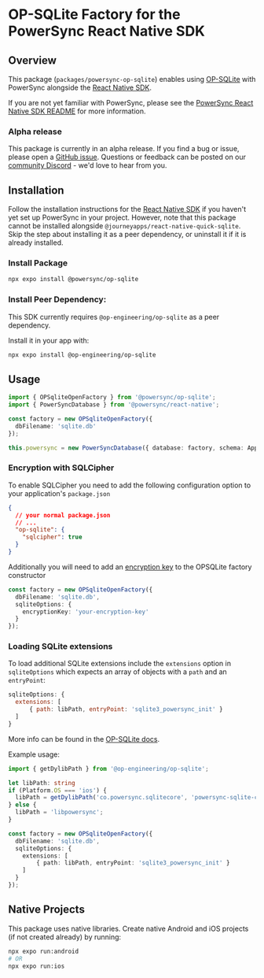 # OP-SQLite Factory for the PowerSync React Native SDK

## Overview

This package (`packages/powersync-op-sqlite`) enables using [OP-SQLite](https://github.com/op-engineering/op-sqlite) with PowerSync alongside the [React Native SDK](https://docs.powersync.com/client-sdk-references/react-native-and-expo).

If you are not yet familiar with PowerSync, please see the [PowerSync React Native SDK README](https://github.com/powersync-ja/powersync-js/tree/main/packages/react-native) for more information.

### Alpha release

This package is currently in an alpha release. If you find a bug or issue, please open a [GitHub issue](https://github.com/powersync-ja/powersync-js/issues). Questions or feedback can be posted on our [community Discord](https://discord.gg/powersync) - we'd love to hear from you.

## Installation

Follow the installation instructions for the [React Native SDK](https://github.com/powersync-ja/powersync-js/tree/main/packages/react-native) if you haven't yet set up PowerSync in your project. However, note that this package cannot be installed alongside `@journeyapps/react-native-quick-sqlite`. Skip the step about installing it as a peer dependency, or uninstall it if it is already installed.

### Install Package

```bash
npx expo install @powersync/op-sqlite
```

### Install Peer Dependency:

This SDK currently requires `@op-engineering/op-sqlite` as a peer dependency.

Install it in your app with:

```bash
npx expo install @op-engineering/op-sqlite
```

## Usage

```typescript
import { OPSqliteOpenFactory } from '@powersync/op-sqlite';
import { PowerSyncDatabase } from '@powersync/react-native';

const factory = new OPSqliteOpenFactory({
  dbFilename: 'sqlite.db'
});

this.powersync = new PowerSyncDatabase({ database: factory, schema: AppSchema });
```

### Encryption with SQLCipher

To enable SQLCipher you need to add the following configuration option to your application's `package.json`

```json
{
  // your normal package.json
  // ...
  "op-sqlite": {
    "sqlcipher": true
  }
}
```

Additionally you will need to add an [encryption key](https://www.zetetic.net/sqlcipher/sqlcipher-api/#key) to the OPSQLite factory constructor

```typescript
const factory = new OPSqliteOpenFactory({
  dbFilename: 'sqlite.db',
  sqliteOptions: {
    encryptionKey: 'your-encryption-key'
  }
});
```

### Loading SQLite extensions

To load additional SQLite extensions include the `extensions` option in `sqliteOptions` which expects an array of objects with a `path` and an `entryPoint`:

```js
sqliteOptions: {
  extensions: [
      { path: libPath, entryPoint: 'sqlite3_powersync_init' }
  ]
}
```

More info can be found in the [OP-SQLite docs](https://op-engineering.github.io/op-sqlite/docs/api/#loading-extensions).

Example usage:

```ts
import { getDylibPath } from '@op-engineering/op-sqlite';

let libPath: string
if (Platform.OS === 'ios') {
  libPath = getDylibPath('co.powersync.sqlitecore', 'powersync-sqlite-core')
} else {
  libPath = 'libpowersync';
}

const factory = new OPSqliteOpenFactory({
  dbFilename: 'sqlite.db',
  sqliteOptions: {
    extensions: [
        { path: libPath, entryPoint: 'sqlite3_powersync_init' }
    ]
  }
});
```

## Native Projects

This package uses native libraries. Create native Android and iOS projects (if not created already) by running:

```bash
npx expo run:android
# OR
npx expo run:ios
```
